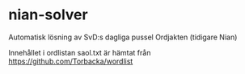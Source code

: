 # nian-solver
Automatisk lösning av SvD:s dagliga pussel Ordjakten (tidigare Nian)

Innehållet i ordlistan saol.txt är hämtat från https://github.com/Torbacka/wordlist 
